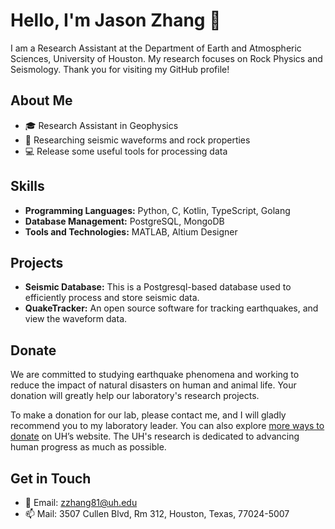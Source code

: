 # Hello, I'm Jason Zhang 👋

I am a Research Assistant at the Department of Earth and Atmospheric Sciences, University of Houston. My research focuses on Rock Physics and Seismology. Thank you for visiting my GitHub profile!



## About Me

- 🎓 Research Assistant in Geophysics
- 🌋 Researching seismic waveforms and rock properties
- 💻 Release some useful tools for processing data



## Skills

- **Programming Languages:** Python, C, Kotlin, TypeScript, Golang
- **Database Management:** PostgreSQL, MongoDB
- **Tools and Technologies:** MATLAB, Altium Designer



## Projects

- **Seismic Database:** This is a Postgresql-based database used to efficiently process and store seismic data.
- **QuakeTracker:** An open source software for tracking earthquakes, and view the waveform data.


## Donate

We are committed to studying earthquake phenomena and working to reduce the impact of natural disasters on human and animal life. Your donation will greatly help our laboratory's research projects.

To make a donation for our lab, please contact me, and I will gladly recommend you to my laboratory leader. You can also explore [more ways to donate](https://uh.edu/nsm/earth-atmospheric/giving/giving-to-eas/) on UH’s website. The UH's research is dedicated to advancing human progress as much as possible.


## Get in Touch

- 📨 Email: zzhang81@uh.edu
- 📫 Mail: 3507 Cullen Blvd, Rm 312, Houston, Texas, 77024-5007


<!---
zzhang81/zzhang81 is a ✨ special ✨ repository because its `README.md` (this file) appears on your GitHub profile.
You can click the Preview link to take a look at your changes.
--->
